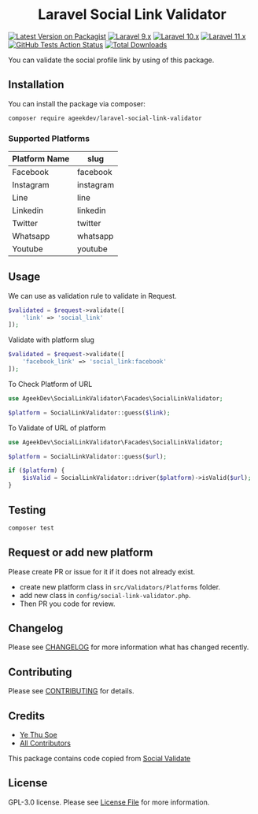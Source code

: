 <h1 align="center">Laravel Social Link Validator</h1>

[![Latest Version on Packagist](https://img.shields.io/packagist/v/ageekdev/laravel-social-link-validator.svg?style=flat-square)](https://packagist.org/packages/ageekdev/laravel-social-link-validator)
[![Laravel 9.x](https://img.shields.io/badge/Laravel-9.x-red.svg?style=flat-square)](https://laravel.com/docs/9.x)
[![Laravel 10.x](https://img.shields.io/badge/Laravel-10.x-red.svg?style=flat-square)](http://laravel.com)
[![Laravel 11.x](https://img.shields.io/badge/Laravel-11.x-red.svg?style=flat-square)](http://laravel.com)
[![GitHub Tests Action Status](https://img.shields.io/github/actions/workflow/status/ageekdev/laravel-social-link-validator/run-tests.yml?label=tests&style=flat-square)](https://github.com/ageekdev/laravel-social-link-validator/actions/workflows/run-tests.yml)
[![Total Downloads](https://img.shields.io/packagist/dt/ageekdev/laravel-social-link-validator.svg?style=flat-square)](https://packagist.org/packages/ageekdev/laravel-social-link-validator)

You can validate the social profile link by using of this package.

## Installation

You can install the package via composer:

```bash
composer require ageekdev/laravel-social-link-validator
```

### Supported Platforms

| Platform Name | slug           | 
|---------------|----------------|
| Facebook      | facebook       |  
| Instagram     | instagram      |  
| Line          | line           |  
| Linkedin      | linkedin       |  
| Twitter       | twitter        |  
| Whatsapp      | whatsapp       |  
| Youtube       | youtube        |

## Usage

We can use as validation rule to validate in Request.
```php
$validated = $request->validate([
    'link' => 'social_link'
]);
```

Validate with platform slug
```php
$validated = $request->validate([
    'facebook_link' => 'social_link:facebook'
]);
```

To Check Platform of URL
```php
use AgeekDev\SocialLinkValidator\Facades\SocialLinkValidator;

$platform = SocialLinkValidator::guess($link);
```

To Validate of URL of platform
```php
use AgeekDev\SocialLinkValidator\Facades\SocialLinkValidator;

$platform = SocialLinkValidator::guess($url);

if ($platform) {
    $isValid = SocialLinkValidator::driver($platform)->isValid($url);
}
```

## Testing

```bash
composer test
```

## Request or add new platform
Please create PR or issue for it if it does not already exist.
- create new platform class in `src/Validators/Platforms` folder.
- add new class in `config/social-link-validator.php`.
- Then PR you code for review.

## Changelog

Please see [CHANGELOG](CHANGELOG.md) for more information what has changed recently.

## Contributing

Please see [CONTRIBUTING](.github/CONTRIBUTING.md) for details.

## Credits

- [Ye Thu Soe](https://github.com/yethusoe91)
- [All Contributors](../../contributors)

This package contains code copied from [Social Validate](https://github.com/cfpinto/social-validate)

## License

GPL-3.0 license. Please see [License File](LICENSE.md) for more information.
